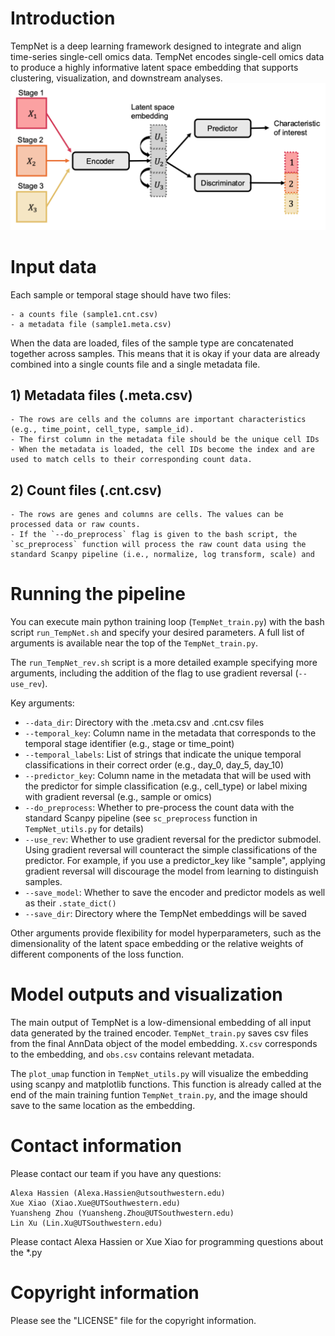 # Introduction

TempNet is a deep learning framework designed to integrate and align time-series single-cell omics data. TempNet encodes single-cell omics data to produce a highly informative latent space embedding that supports clustering, visualization, and downstream analyses. 
![Fig](/Image/model_diagram.png) 
# Input data

Each sample or temporal stage should have two files: 
```
- a counts file (sample1.cnt.csv)
- a metadata file (sample1.meta.csv)
```

When the data are loaded, files of the sample type are concatenated together across samples. This means that it is okay if your data are already combined into a single counts file and a single metadata file.

## 1) Metadata files (.meta.csv)
```
- The rows are cells and the columns are important characteristics (e.g., time_point, cell_type, sample_id). 
- The first column in the metadata file should be the unique cell IDs
- When the metadata is loaded, the cell IDs become the index and are used to match cells to their corresponding count data. 
```
## 2) Count files (.cnt.csv)
```
- The rows are genes and columns are cells. The values can be processed data or raw counts.
- If the `--do_preprocess` flag is given to the bash script, the `sc_preprocess` function will process the raw count data using the standard Scanpy pipeline (i.e., normalize, log transform, scale) and 
```

# Running the pipeline
You can execute main python training loop (`TempNet_train.py`) with the bash script `run_TempNet.sh` and specify your desired parameters. A full list of arguments is available near the top of the `TempNet_train.py`. 

The `run_TempNet_rev.sh` script is a more detailed example specifying more arguments, including the addition of the flag to use gradient reversal (`--use_rev`).

Key arguments:
- `--data_dir`: Directory with the .meta.csv and .cnt.csv files 
- `--temporal_key`: Column name in the metadata that corresponds to the temporal stage identifier (e.g., stage or time_point)
- `--temporal_labels`: List of strings that indicate the unique temporal classifications in their correct order (e.g., day_0, day_5, day_10)
- `--predictor_key`: Column name in the metadata that will be used with the predictor for simple classification (e.g., cell_type) or label mixing with gradient reversal (e.g., sample or omics)
- `--do_preprocess`: Whether to pre-process the count data with the standard Scanpy pipeline (see `sc_preprocess` function in `TempNet_utils.py` for details)
- `--use_rev`: Whether to use gradient reversal for the predictor submodel. Using gradient reversal will counteract the simple classifications of the predictor. For example, if you use a predictor_key like "sample", applying gradient reversal will discourage the model from learning to distinguish samples.
- `--save_model`: Whether to save the encoder and predictor models as well as their `.state_dict()`
- `--save_dir`: Directory where the TempNet embeddings will be saved

Other arguments provide flexibility for model hyperparameters, such as the dimensionality of the latent space embedding or the relative weights of different components of the loss function. 

# Model outputs and visualization

The main output of TempNet is a low-dimensional embedding of all input data generated by the trained encoder. `TempNet_train.py` saves csv files from the final AnnData object of the model embedding. `X.csv` corresponds to the embedding, and `obs.csv` contains relevant metadata.

The `plot_umap` function in `TempNet_utils.py` will visualize the embedding using scanpy and matplotlib functions. This function is already called at the end of the main training funtion `TempNet_train.py`, and the image should save to the same location as the embedding. 

# Contact information

Please contact our team if you have any questions:
```
Alexa Hassien (Alexa.Hassien@utsouthwestern.edu)
Xue Xiao (Xiao.Xue@UTSouthwestern.edu)
Yuansheng Zhou (Yuansheng.Zhou@UTSouthwestern.edu)
Lin Xu (Lin.Xu@UTSouthwestern.edu)
```
Please contact Alexa Hassien or Xue Xiao for programming questions about the *.py

# Copyright information 

Please see the "LICENSE" file for the copyright information.
